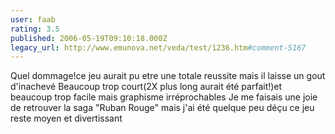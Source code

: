 ```yaml
---
user: faab
rating: 3.5
published: 2006-05-19T09:10:18.000Z
legacy_url: http://www.emunova.net/veda/test/1236.htm#comment-5167
---
```

Quel dommage!ce jeu aurait pu etre une totale reussite mais il laisse un gout d'inachevé
Beaucoup trop court(2X plus long aurait été parfait!)et beaucoup trop facile mais graphisme irréprochables
Je me faisais une joie de retrouver la saga "Ruban Rouge" mais j'ai été quelque peu déçu ce jeu reste moyen et divertissant